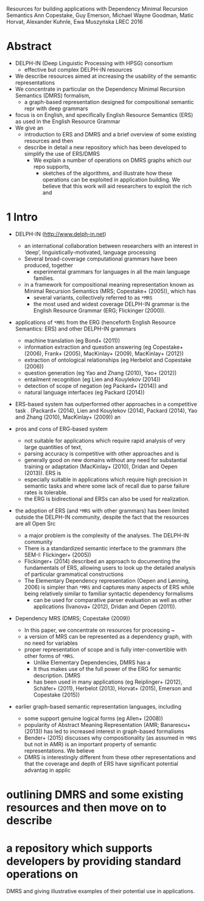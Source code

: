 Resources for building applications with Dependency Minimal Recursion Semantics 
Ann Copestake, Guy Emerson, Michael Wayne Goodman, Matic Horvat, Alexander Kuhnle, Ewa Muszyńska
LREC 2016

# Abstract

* DELPH-IN (Deep Linguistic Processing with HPSG) consortium
  * effective but complex DELPH-IN resources
* We describe resources aimed at increasing the usability of the semantic
  representations
* We concentrate in particular on the
  Dependency Minimal Recursion Semantics (DMRS) formalism,
  * a graph-based representation designed for compositional semantic repr with
    deep grammars
* focus is on English, and specifically English Resource Semantics (ERS) as
  used in the English Resource Grammar
* We give an
  * introduction to ERS and DMRS and a brief overview of some existing
    resources and then
  * describe in detail a new repository which has been developed to simplify
    the use of ERS/DMRS
    * We explain a number of operations on DMRS graphs which our repo supports,
      * sketches of the algorithms, and illustrate
        how these operations can be exploited in application building. We
        believe that this work will aid researchers to exploit the rich and

# 1 Intro

* DELPH-IN (http://www.delph-in.net) 
  * an international collaboration between researchers with an interest in
    ‘deep’, linguistically-motivated, language processing
  * Several broad-coverage computational grammars have been produced, together
    * experimental grammars for languages in all the main language families.
  * in a framework for compositional meaning representation known as
    Minimal Recursion Semantics (MRS; Copestake+ (2005)), which has
    * several variants, collectively referred to as ``*MRS``
    * the most used and widest coverage DELPH-IN grammar is the
      English Resource Grammar (ERG; Flickinger (2000)).  
* applications of ``*MRS`` from the ERG (henceforth English Resource Semantics:
  ERS) and other DELPH-IN grammars 
  * machine translation (eg Bond+ (2011))
  * information extraction and question answering
    (eg Copestake+ (2006), Frank+ (2005), MacKinlay+ (2009), MacKinlay+ (2012))
  * extraction of ontological relationships (eg Herbelot and Copestake (2006))
  * question generation (eg Yao and Zhang (2010), Yao+ (2012))
  * entailment recognition (eg Lien and Kouylekov (2014))
  * detection of scope of negation (eg Packard+ (2014)) and
  * natural language interfaces (eg Packard (2014))
* ERS-based system has outperformed other approaches in a competitive task  .
  (Packard+ (2014), Lien and Kouylekov (2014), Packard (2014),
  Yao and Zhang (2010), MacKinlay+ (2009)) an 
* pros and cons of ERG-based system 
  * not suitable for applications which require rapid analysis of very large
    quantities of text,
  * parsing accuracy is competitive with other approaches and is
  * generally good on new domains without any need for substantial training or
    adaptation (MacKinlay+ (2010), Dridan and Oepen (2013)).  ERS is
  * especially suitable in applications which require high precision in
    semantic tasks and where some lack of recall due to parse failure rates is
    tolerable.
  * the ERG is bidirectional and ERSs can also be used for realization.

* the adoption of ERS (and `*MRS` with other grammars) has been limited outside
  the DELPH-IN community, despite the fact that the resources are all Open Src
  * a major problem is the complexity of the analyses. The DELPH-IN community
  * There is a standardized semantic interface to the grammars (the SEM-I:
    Flickinger+ (2005))
  * Flickinger+ (2014) described an approach to documenting the fundamentals of
    ERS, allowing users to look up the detailed analysis of particular
    grammatical constructions
  * The Elementary Dependency representation (Oepen and Lønning, 2006) is
    simpler than `*MRS` and captures many aspects of ERS while being relatively
    similar to familiar syntactic dependency formalisms
    * can be used for comparative parser evaluation as well as other
      applications (Ivanova+ (2012), Dridan and Oepen (2011)).

* Dependency MRS (DMRS; Copestake (2009))
  * In this paper, we concentrate on resources for processing ~ 
  * a version of MRS can be represented as a dependency graph, with no need for
    variables
  * proper representation of scope and is fully inter-convertible with other
    forms of `*MRS`.
    * Unlike Elementary Dependencies, DMRS has a
    * It thus makes use of the full power of the ERG for semantic description. DMRS
    * has been used in many applications (eg Reiplinger+ (2012), Schäfer+
      (2011), Herbelot (2013), Horvat+ (2015), Emerson and Copestake (2015))

* earlier graph-based semantic representation languages, including
  * some support genuine logical forms (eg Allen+ (2008))
  * popularity of Abstract Meaning Representation (AMR; Banarescu+ (2013)) has
    led to increased interest in graph-based formalisms
  * Bender+ (2015) discusses why compositionality (as assumed in `*MRS` but not
    in AMR) is an important property of semantic representations. We believe
  * DMRS is interestingly different from these other representations and that
    the coverage and depth of ERS have significant potential advantag in applic

# outlining DMRS and some existing resources and then move on to describe

# a repository which supports developers by providing standard operations on
DMRS and giving illustrative examples of their potential use in applications.
